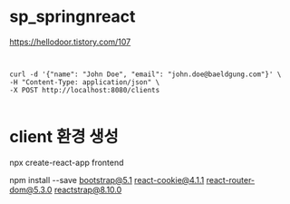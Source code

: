 # sp_springnreact

https://hellodoor.tistory.com/107

<pre><code>

curl -d '{"name": "John Doe", "email": "john.doe@baeldgung.com"}' \
-H "Content-Type: application/json" \
-X POST http://localhost:8080/clients 

</code></pre>

# client 환경 생성
npx create-react-app frontend

npm install --save bootstrap@5.1 react-cookie@4.1.1 react-router-dom@5.3.0 reactstrap@8.10.0
